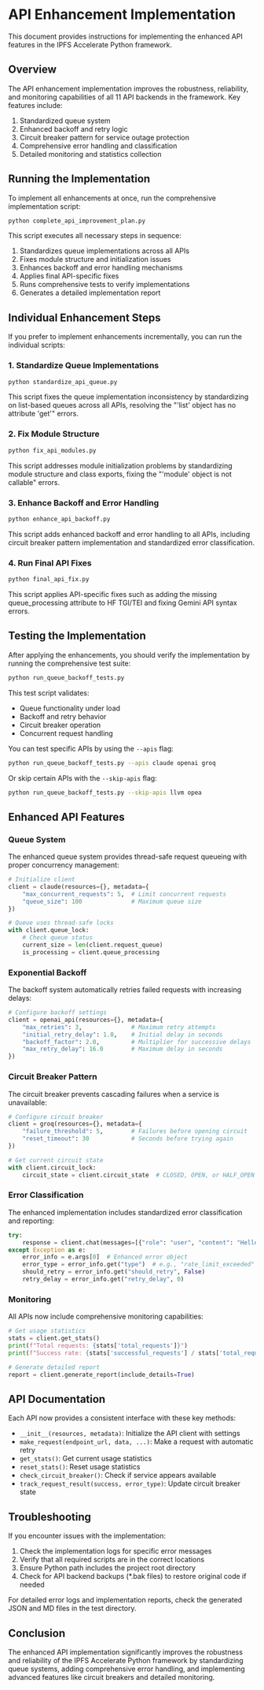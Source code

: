 # API Enhancement Implementation

This document provides instructions for implementing the enhanced API features in the IPFS Accelerate Python framework.

## Overview

The API enhancement implementation improves the robustness, reliability, and monitoring capabilities of all 11 API backends in the framework. Key features include:

1. Standardized queue system
2. Enhanced backoff and retry logic
3. Circuit breaker pattern for service outage protection
4. Comprehensive error handling and classification
5. Detailed monitoring and statistics collection

## Running the Implementation

To implement all enhancements at once, run the comprehensive implementation script:

```bash
python complete_api_improvement_plan.py
```

This script executes all necessary steps in sequence:
1. Standardizes queue implementations across all APIs
2. Fixes module structure and initialization issues
3. Enhances backoff and error handling mechanisms
4. Applies final API-specific fixes
5. Runs comprehensive tests to verify implementations
6. Generates a detailed implementation report

## Individual Enhancement Steps

If you prefer to implement enhancements incrementally, you can run the individual scripts:

### 1. Standardize Queue Implementations

```bash
python standardize_api_queue.py
```

This script fixes the queue implementation inconsistency by standardizing on list-based queues across all APIs, resolving the "'list' object has no attribute 'get'" errors.

### 2. Fix Module Structure

```bash
python fix_api_modules.py
```

This script addresses module initialization problems by standardizing module structure and class exports, fixing the "'module' object is not callable" errors.

### 3. Enhance Backoff and Error Handling

```bash
python enhance_api_backoff.py
```

This script adds enhanced backoff and error handling to all APIs, including circuit breaker pattern implementation and standardized error classification.

### 4. Run Final API Fixes

```bash
python final_api_fix.py
```

This script applies API-specific fixes such as adding the missing queue_processing attribute to HF TGI/TEI and fixing Gemini API syntax errors.

## Testing the Implementation

After applying the enhancements, you should verify the implementation by running the comprehensive test suite:

```bash
python run_queue_backoff_tests.py
```

This test script validates:
- Queue functionality under load
- Backoff and retry behavior
- Circuit breaker operation
- Concurrent request handling

You can test specific APIs by using the `--apis` flag:
```bash
python run_queue_backoff_tests.py --apis claude openai groq
```

Or skip certain APIs with the `--skip-apis` flag:
```bash
python run_queue_backoff_tests.py --skip-apis llvm opea
```

## Enhanced API Features

### Queue System

The enhanced queue system provides thread-safe request queueing with proper concurrency management:

```python
# Initialize client
client = claude(resources={}, metadata={
    "max_concurrent_requests": 5,  # Limit concurrent requests
    "queue_size": 100              # Maximum queue size
})

# Queue uses thread-safe locks
with client.queue_lock:
    # Check queue status
    current_size = len(client.request_queue)
    is_processing = client.queue_processing
```

### Exponential Backoff

The backoff system automatically retries failed requests with increasing delays:

```python
# Configure backoff settings
client = openai_api(resources={}, metadata={
    "max_retries": 3,              # Maximum retry attempts
    "initial_retry_delay": 1.0,    # Initial delay in seconds
    "backoff_factor": 2.0,         # Multiplier for successive delays
    "max_retry_delay": 16.0        # Maximum delay in seconds
})
```

### Circuit Breaker Pattern

The circuit breaker prevents cascading failures when a service is unavailable:

```python
# Configure circuit breaker
client = groq(resources={}, metadata={
    "failure_threshold": 5,        # Failures before opening circuit
    "reset_timeout": 30            # Seconds before trying again
})

# Get current circuit state
with client.circuit_lock:
    circuit_state = client.circuit_state  # CLOSED, OPEN, or HALF_OPEN
```

### Error Classification

The enhanced implementation includes standardized error classification and reporting:

```python
try:
    response = client.chat(messages=[{"role": "user", "content": "Hello"}])
except Exception as e:
    error_info = e.args[0]  # Enhanced error object
    error_type = error_info.get("type")  # e.g., "rate_limit_exceeded"
    should_retry = error_info.get("should_retry", False)
    retry_delay = error_info.get("retry_delay", 0)
```

### Monitoring

All APIs now include comprehensive monitoring capabilities:

```python
# Get usage statistics
stats = client.get_stats()
print(f"Total requests: {stats['total_requests']}")
print(f"Success rate: {stats['successful_requests'] / stats['total_requests'] * 100:.1f}%")

# Generate detailed report
report = client.generate_report(include_details=True)
```

## API Documentation

Each API now provides a consistent interface with these key methods:

- `__init__(resources, metadata)`: Initialize the API client with settings
- `make_request(endpoint_url, data, ...)`: Make a request with automatic retry
- `get_stats()`: Get current usage statistics
- `reset_stats()`: Reset usage statistics
- `check_circuit_breaker()`: Check if service appears available
- `track_request_result(success, error_type)`: Update circuit breaker state

## Troubleshooting

If you encounter issues with the implementation:

1. Check the implementation logs for specific error messages
2. Verify that all required scripts are in the correct locations
3. Ensure Python path includes the project root directory
4. Check for API backend backups (*.bak files) to restore original code if needed

For detailed error logs and implementation reports, check the generated JSON and MD files in the test directory.

## Conclusion

The enhanced API implementation significantly improves the robustness and reliability of the IPFS Accelerate Python framework by standardizing queue systems, adding comprehensive error handling, and implementing advanced features like circuit breakers and detailed monitoring.